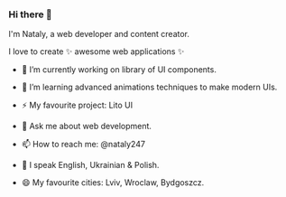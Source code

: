 ### Hi there 👋

I'm Nataly, a web developer and content creator.

I love to create ✨ awesome web applications ✨

- 🔭 I’m currently working on library of UI components.
- 🌱 I’m learning advanced animations techniques to make modern UIs.
- ⚡ My favourite project: Lito UI

- 💬 Ask me about web development.
- 📫 How to reach me: @nataly247
- 👋 I speak English, Ukrainian & Polish.
- 😄 My favourite cities: Lviv, Wroclaw, Bydgoszcz.


